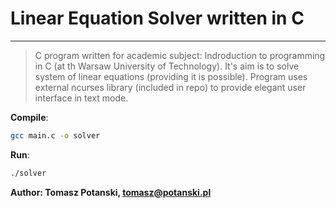  # Linear Equation Solver written in C
---

>C program written for academic subject: Indroduction to programming in C (at th Warsaw University of Technology). It's aim is to solve system of linear equations (providing it is possible). Program uses external ncurses library (included in repo) to provide elegant user interface in text mode. 

**Compile**:
```sh
gcc main.c -o solver
```
**Run**:
```sh
./solver
```

**Author: Tomasz Potanski, tomasz@potanski.pl**
